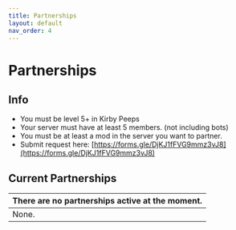 ```yaml
---
title: Partnerships
layout: default
nav_order: 4
---
```


# Partnerships
## Info
- You must be level 5+ in Kirby Peeps
- Your server must have at least 5 members. (not including bots)
- You must be at least a mod in the server you want to partner.
- Submit request here: [https://forms.gle/DjKJ1fFVG9mmz3vJ8](https://forms.gle/DjKJ1fFVG9mmz3vJ8)
## Current Partnerships
| There are no partnerships active at the moment. |
| :---                                            |
| None.                                           |